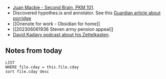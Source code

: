 - [Juan Mackie - Second Brain, PKM 101](https://podcasts.apple.com/gb/podcast/one-at-a-time/id1684205454?i=1000613133251).
- Discovered hypothes.is and annotator. See this [Guardian article about porridge](https://hyp.is/go?url=https%3A%2F%2Fwww.theguardian.com%2Ffood%2F2023%2Fjun%2F06%2Fhow-to-make-porridge-like-a-champion-toby-wilson-australian-chef-world-porridge-making-championship&group=__world__)
- [[Onenote for work - Obsidian for home]]
- [[202306061936 Steven army pension appeal]]
- [David Kadavy podcast about his Zettelkasten](https://podcasts.apple.com/gb/podcast/love-your-work/id1067860103?i=1000511564439).

## Notes from today
``` dataview
LIST
WHERE file.cday = this.file.cday 
sort file.cday desc
```
